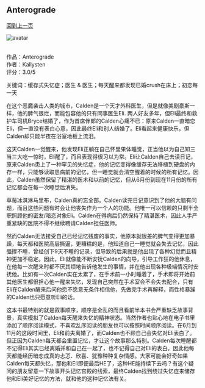 ## Anterograde
[回到上一页](https://boheme13.github.io/Reviews/)  &nbsp;&nbsp;

![avatar](https://m.media-amazon.com/images/M/MV5BZjI2NGY4YTYtNTcwOC00NmMxLTgyY2YtYjI5MDE4MzUxMjg0XkEyXkFqcGdeQXVyNDQ0MTYzMDA@._V1_.jpg)
<br>
<br>

作品：Anterograde<br>
作者：Kallysten<br>
评分：3.0/5<br>

关键词：缓存式失忆症；医生 & 医生；每天醒来都发现已婚crush在床上；初恋每一天

在这个恶魔袭击人类的城市，Calden是一个天才外科医生，但是就像美剧豪斯一样，他的脾气很烂，而能包容他的只有同事医生Eli. 两人好友多年，但Eli最终和救护车司机Bryce结婚了，作为首席伴郎的Calden心痛不已：原来Calden一直暗恋Eli，但一直没有表白心意，因此最终Eli和别人结婚了。Eli看起来健康快乐，但Calden却只能半夜在浴室地板上流泪。

这天Calden一觉醒来，他发现Eli正躺在自己怀里果体睡觉，正当他以为自己知三当三大吃一惊时，Eli醒了，而且表现得很习以为常。Eli让Calden自己去读日记，原来Calden患上了一种罕见的失忆症，他的记忆变得像缓存无法移植到硬盘的内存一样，只能够读取患病前的记忆，但一睡觉就会清空醒着的时候的所有记忆。因此，Calden虽然保留了精湛的医术和以前的记忆，但从6月份到现在11月份的所有记忆都会在每一次睡觉后消失。

草莓冰淇淋马里布，Calden真的忘全部。Calden读完日记意识到了他的大脑有问题，而且这些问题有时会让他丧失作为一个人的功能。他唯一可以信赖的只剩半全职照顾他的密友/暗恋对象Eli。Calden在得病后仍然保持了精湛医术，因此人手严重紧缺的医院不得不继续聘请Calden担任医师。

然而Calden无法接受自己已经记忆残废的事实，他原本就很差的脾气变得更加暴躁，每天都和医院高层撕逼，更糟糕的是，他知道自己一睡觉就会失去记忆，因此强撑不睡，曾经创下9天不睡的记录，但导致的后果就是他出现了各种幻觉而且精神更加不稳定。因此，Eli就像能不断安抚Calden的向导，引导工作狂的他休息，在他每一次醒来时都不厌其烦地告诉他发生的事情，并在他出现各种极端情况时安抚他。比如有一次Calden实在太累了，在手术前一小时睡着了，手术即将开始前其他医生都很担心他一醒来失忆，发现自己突然在手术室会不会失去配合，只有Eli在Calden醒来后问他愿不愿意无条件相信他，先做完手术再解释，而性格暴躁的Calden也只愿意听Eli的话。

这本书最特别的就是叙事顺序，顺序是全乱的而且看前半本书会严重缺乏故事背景，真实模拟了Calden每天醒来失忆的精神状态。当然作者也贴心地在电子书里添加了顺序阅读模式，不喜欢乱序阅读的朋友也可以按照时间顺序阅读。在6月到11月的这段时间里，Eli和前夫离婚了，而Calden也不顾自己会失忆对Eli表白了。但正因为Calden每天都会重置记忆，才让这个故事那么特别。Calden每次睡醒都不记得Eli其实已经离婚并和自己在一起了，也不记得自己对Eli的表白。因此他每天都能经历暗恋成真的忐忑、欣喜、犹豫种种复杂情感。大家可能会好奇如果Calden每天都失忆，那他和Eli即便最后HE了，这种HE能持续下去吗？有这个疑问的朋友留意一下故事开头记忆宫殿的线索，最终Calden找到绕过失忆症来储存他和Eli美好记忆的方法，就和他的这种记忆法有关。